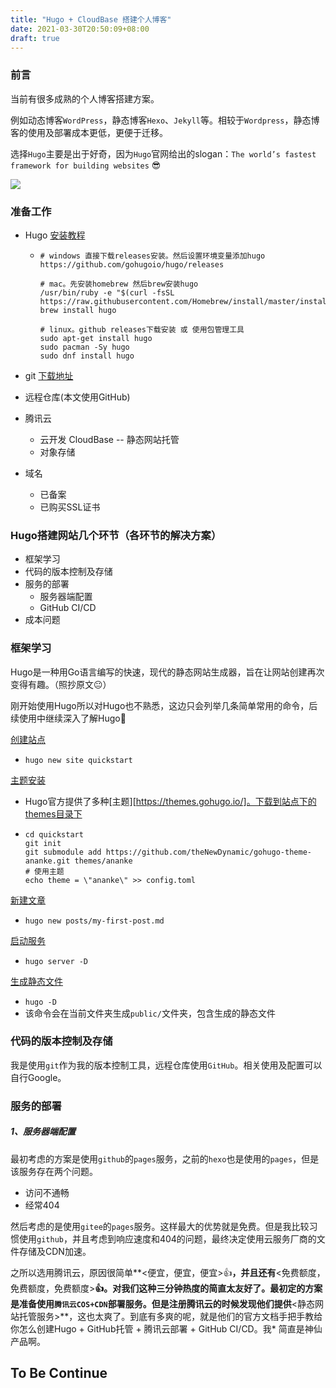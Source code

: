 ```yaml
---
title: "Hugo + CloudBase 搭建个人博客"
date: 2021-03-30T20:50:09+08:00
draft: true
---
```


### 前言

当前有很多成熟的个人博客搭建方案。

例如动态博客`WordPress`，静态博客`Hexo`、`Jekyll`等。相较于`Wordpress`，静态博客的使用及部署成本更低，更便于迁移。

选择`Hugo`主要是出于好奇，因为`Hugo`官网给出的slogan：`The world’s fastest framework for building websites` :sunglasses:

![](https://note-site-pic-1259606004.cos.ap-beijing.myqcloud.com/img/hugo_slogan.png)

### 准备工作

- Hugo [安装教程](https://gohugo.io/getting-started/installing/)

  - ```shell
    # windows 直接下载releases安装。然后设置环境变量添加hugo
    https://github.com/gohugoio/hugo/releases
    
    # mac。先安装homebrew 然后brew安装hugo
    /usr/bin/ruby -e "$(curl -fsSL https://raw.githubusercontent.com/Homebrew/install/master/install)"
    brew install hugo
    
    # linux。github releases下载安装 或 使用包管理工具
    sudo apt-get install hugo
    sudo pacman -Sy hugo
    sudo dnf install hugo
    ```

- git  [下载地址](https://git-scm.com/downloads)

- 远程仓库(本文使用GitHub)

- 腾讯云

  - 云开发 CloudBase -- 静态网站托管
  - 对象存储

- 域名

  - 已备案
  - 已购买SSL证书

### Hugo搭建网站几个环节（各环节的解决方案）

- 框架学习
- 代码的版本控制及存储
- 服务的部署
  - 服务器端配置
  - GitHub CI/CD
- 成本问题

### 框架学习

Hugo是一种用Go语言编写的快速，现代的静态网站生成器，旨在让网站创建再次变得有趣。（照抄原文:neutral_face:）

刚开始使用Hugo所以对Hugo也不熟悉，这边只会列举几条简单常用的命令，后续使用中继续深入了解Hugo:speak_no_evil:

[创建站点](https://gohugo.io/getting-started/quick-start/#step-2-create-a-new-site)

- `hugo new site quickstart`

[主题安装](https://gohugo.io/getting-started/quick-start/#step-3-add-a-theme)

- Hugo官方提供了多种[主题][https://themes.gohugo.io/]。下载到站点下的themes目录下

- ```shell
  cd quickstart
  git init
  git submodule add https://github.com/theNewDynamic/gohugo-theme-ananke.git themes/ananke
  # 使用主题
  echo theme = \"ananke\" >> config.toml
  ```

[新建文章](https://gohugo.io/getting-started/quick-start/#step-4-add-some-content)

- `hugo new posts/my-first-post.md`

[启动服务](https://gohugo.io/getting-started/quick-start/#step-5-start-the-hugo-server)

- `hugo server -D`

[生成静态文件](https://gohugo.io/getting-started/quick-start/#step-7-build-static-pages)

- `hugo -D`
- 该命令会在当前文件夹生成`public/`文件夹，包含生成的静态文件

### 代码的版本控制及存储

我是使用`git`作为我的版本控制工具，远程仓库使用`GitHub`。相关使用及配置可以自行Google。

### 服务的部署

##### 1、服务器端配置

最初考虑的方案是使用`github`的`pages`服务，之前的`hexo`也是使用的`pages`，但是该服务存在两个问题。

- 访问不通畅
- 经常404

然后考虑的是使用`gitee`的`pages`服务。这样最大的优势就是免费。但是我比较习惯使用`github`，并且考虑到响应速度和404的问题，最终决定使用云服务厂商的文件存储及CDN加速。

之所以选用腾讯云，原因很简单**<便宜，便宜，便宜>:+1:**，并且还有**<免费额度，免费额度，免费额度>**:+1:。对我们这种三分钟热度的简直太友好了。最初定的方案是准备使用`腾讯云COS+CDN`部署服务。但是注册腾讯云的时候发现他们提供**<静态网站托管服务>**，这也太爽了。到底有多爽的呢，就是他们的官方文档手把手教给你怎么创建Hugo + GitHub托管 + 腾讯云部署 + GitHub CI/CD。我* 简直是神仙产品啊。



## To Be Continue

